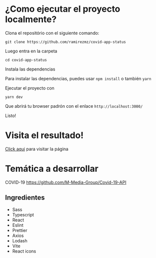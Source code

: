 # ¿Como ejecutar el proyecto localmente?

Clona el repositório con el siguiente comando:

`git clone https://github.com/ramirezmz/covid-app-status`

Luego entra en la carpeta

`cd covid-app-status`

Instala las dependencias

Para instalar las dependencias, puedes usar `npm install` o también `yarn`

Ejecutar el proyecto con

`yarn dev`

Que abrirá tu browser padrón con el enlace `http://localhost:3000/`

Listo!

# Visita el resultado!

[Click aqui](https://covid-app-status.vercel.app/) para visitar la página

# Temática a desarrollar

COVID-19
https://github.com/M-Media-Group/Covid-19-API

## Ingredientes

- Sass
- Typescript
- React
- Eslint
- Prettier
- Axios
- Lodash
- Vite
- React icons
